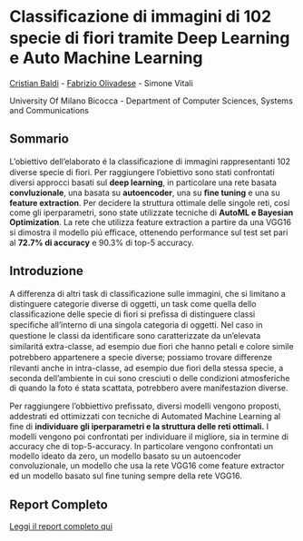 # Classiﬁcazione di immagini di 102 specie di ﬁori tramite Deep Learning e Auto Machine Learning

[Cristian Baldi](https://www.linkedin.com/in/crisbal/) - [Fabrizio Olivadese](https://www.linkedin.com/in/fabrizio-olivadese-71a445b3/) - Simone Vitali

University Of Milano Bicocca - Department of Computer Sciences, Systems and Communications

## Sommario
L’obiettivo dell’elaborato é la classiﬁcazione di immagini rappresentanti 102 diverse specie di ﬁori. Per raggiungere l’obiettivo sono stati confrontati diversi approcci basati sul **deep learning**, in particolare una rete basata **convluzionale**, una basata su **autoencoder**, una su **ﬁne tuning** e una su **feature extraction**. Per decidere la struttura ottimale delle singole reti, cosí come gli iperparametri, sono state utilizzate tecniche di **AutoML e Bayesian Optimization**. La rete che utilizza feature extraction a partire da una VGG16 si dimostra il modello piú eﬃcace, ottenendo performance sul test set pari al **72.7% di accuracy** e 90.3% di top-5 accuracy.

## Introduzione
A diﬀerenza di altri task di classiﬁcazione sulle immagini, che si limitano a distinguere categorie diverse di oggetti, un task come quella dello classiﬁcazione delle specie di ﬁori si preﬁssa di distinguere classi speciﬁche all’interno di una singola categoria di oggetti. Nel caso in questione le classi da identiﬁcare sono caratterizzate da un’elevata similaritá  extra-classe, ad esempio due ﬁori che hanno petali e colore simile potrebbero appartenere a specie diverse; possiamo trovare diﬀerenze rilevanti anche in intra-classe, ad esempio due ﬁori della stessa specie, a seconda dell’ambiente in cui sono cresciuti o delle condizioni atmosferiche di quando la foto é stata scattata, potrebbero avere manifestazion diverse.

Per raggiungere l’obbiettivo preﬁssato, diversi modelli vengono proposti, addestrati ed ottimizzati con tecniche di Automated Machine Learning al ﬁne di **individuare gli iperparametri e la struttura delle reti ottimali.** I modelli vengono poi confrontati per individuare il migliore, sia in termine di accuracy che di top-5-accuracy. In particolare vengono confrontati un modello ideato da zero, un modello basato su un autoencoder convoluzionale, un modello che usa la rete VGG16 come feature extractor ed un modello basato sul ﬁne tuning sempre della rete VGG16.

## Report Completo

[Leggi il report completo qui](https://github.com/Fabrolly/Machine-Learning-Model-to-Predicting-Used-Cars-Prices/blob/master/Final%20Report.pdf)
